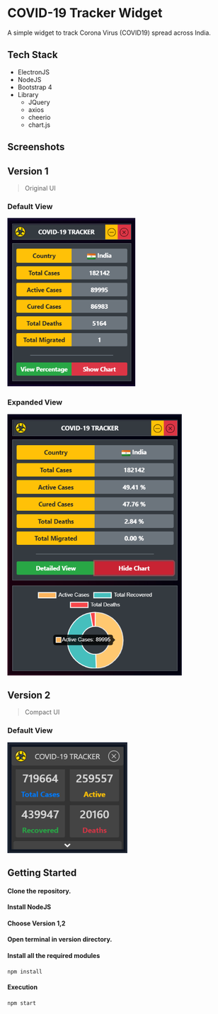 # COVID-19 Tracker Widget
A simple widget to track Corona Virus (COVID19) spread across India.

## Tech Stack
* ElectronJS
* NodeJS
* Bootstrap 4
* Library
  * JQuery
  * axios
  * cheerio
  * chart.js


## Screenshots
## Version 1
> Original UI
### Default View
<img src="./version-1/screenshots/default.png" height="380px">

### Expanded View
<img src="./version-1/screenshots/expanded.png" height="590px">

## Version 2
> Compact UI
### Default View
<img src="./version-2/screenshots/default.png" height="250px">

## Getting Started
#### Clone the repository.
#### Install NodeJS
#### Choose Version 1,2
#### Open terminal in version directory.
#### Install all the required modules
```
npm install
```
#### Execution
```
npm start
```
